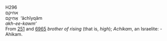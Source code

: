<body>
  <p>H296<br>  אחיקם  <br> אֲחִיקָם  ‎  ‘ăchı̂yqâm  <br><i>akh-ee-kawm‘ </i><br>From <a href="h0251.htm">251</a> and <a href="h6965.htm">6965</a>  <i>brother</i> <i>of</i> <i>rising</i> (that is, <i>high</i>); <i>Achikam</i>, an Israelite: - Ahikam.<br></p>
 </body>